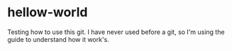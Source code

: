 # hellow-world
Testing how to use this git. I have never used before a git, so I'm using the guide to understand how it work's.
